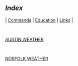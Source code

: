 <link rel="stylesheet" href="dark-theme.css">

## _Index_

| [Commands](./commands.md) | [Education](./education.md) | [Links](./links.md) |

<br>

<a class="weatherwidget-io" href="https://forecast7.com/en/30d27n97d74/austin/?unit=us" data-label_1="AUSTIN" data-label_2="WEATHER" data-theme="original">AUSTIN WEATHER</a>
<script>
!function(d,s,id){var js,fjs=d.getElementsByTagName(s)[0];if(!d.getElementById(id)){js=d.createElement(s);js.id=id;js.src='https://weatherwidget.io/js/widget.min.js';fjs.parentNode.insertBefore(js,fjs);}}(document,'script','weatherwidget-io-js');
</script>

<br>

<a class="weatherwidget-io" href="https://forecast7.com/en/36d85n76d29/norfolk/?unit=us" data-label_1="NORFOLK" data-label_2="WEATHER" data-theme="original" >NORFOLK WEATHER</a>
<script>
!function(d,s,id){var js,fjs=d.getElementsByTagName(s)[0];if(!d.getElementById(id)){js=d.createElement(s);js.id=id;js.src='https://weatherwidget.io/js/widget.min.js';fjs.parentNode.insertBefore(js,fjs);}}(document,'script','weatherwidget-io-js');
</script>
